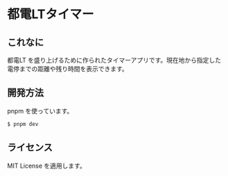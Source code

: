 # 都電LTタイマー
## これなに
都電LT を盛り上げるために作られたタイマーアプリです。現在地から指定した電停までの距離や残り時間を表示できます。

## 開発方法
pnpm を使っています。

```bash
$ pnpm dev
```

## ライセンス
MIT License を適用します。
